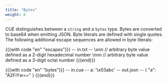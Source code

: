 ```yaml
---
title: "Bytes"
weight: 6
---
```


CUE distinguishes between a `string` and a `bytes` type.
Bytes are converted to base64 when emitting JSON.
Byte literals are defined with single quotes.
The following additional escape sequences are allowed in byte literals:

{{{with code "en" "escapes"}}}
-- in.txt --
    \xnn   // arbitrary byte value defined as a 2-digit hexadecimal number
    \nnn   // arbitrary byte value defined as a 3-digit octal number
{{{end}}}
<!-- jba: this contradicts the spec, which has \nnn (no leading zero) -->

{{{with code "en" "bytes"}}}
-- in.cue --
a: '\x03abc'
-- out.json --
{
    "a": "A2FiYw=="
}
{{{end}}}
